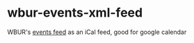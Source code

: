 # wbur-events-xml-feed
WBUR's [events feed](https://rss.wbur.org/events) as an iCal feed, good for google calendar
